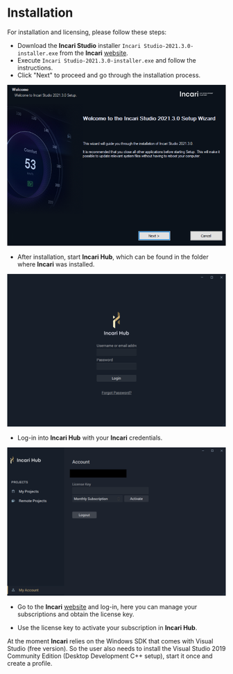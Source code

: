 # Installation

For installation and licensing, please follow these steps:

* Download the **Incari Studio** installer `Incari Studio-2021.3.0-installer.exe` from the **Incari** [website](https://www.incari.com/).
* Execute `Incari Studio-2021.3.0-installer.exe` and follow the instructions.
* Click "Next" to proceed and go through the installation process.

![The Incari Studio welcome screen.](../.gitbook/assets/incaristudio202130_installer.png)

* After installation, start **Incari Hub**, which can be found in the folder where **Incari** was installed. 

![The Incari Hub welcome screen.](../.gitbook/assets/incar-hub-login.png)

* Log-in into **Incari Hub** with your **Incari** credentials.

![The Incari Hub license screen.](../.gitbook/assets/incari-hub-license.png)

*  Go to the **Incari** [website](https://www.incari.com/my-account/) and log-in, here you can manage your subscriptions and obtain the license key.

* Use the license key to activate your subscription in **Incari Hub**.


At the moment **Incari** relies on the Windows SDK that comes with Visual Studio (free version).
So the user also needs to install the Visual Studio 2019 Community Edition (Desktop Development C++ setup), start it once and create a profile.








